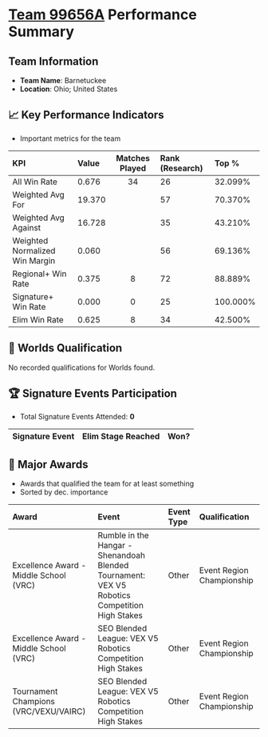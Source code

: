 # [Team 99656A](https://https://www.robotevents.com/teams/V5RC/99656A) Performance Summary

##  Team Information
- **Team Name**: Barnetuckee
- **Location**: Ohio; United States

## 📈 Key Performance Indicators
- Important metrics for the team

| KPI | Value | Matches Played | Rank (Research) | Top % |
|:---|:-----|:--------------:|:----|:-----|
| All Win Rate | 0.676 | 34 | 26 | 32.099% |
| Weighted Avg For | 19.370 |  | 57 | 70.370% |
| Weighted Avg Against | 16.728 |  | 35 | 43.210% |
| Weighted Normalized Win Margin | 0.060 |  | 56 | 69.136% |
| Regional+ Win Rate | 0.375 | 8 | 72 | 88.889% |
| Signature+ Win Rate | 0.000 | 0 | 25 | 100.000% |
| Elim Win Rate | 0.625 | 8 | 34 | 42.500% |


## 🎯 Worlds Qualification
No recorded qualifications for Worlds found.

## 🏆 Signature Events Participation
- Total Signature Events Attended: **0**

| Signature Event | Elim Stage Reached | Won? |
|:----------------|:-------------------|:----|


## 🥇 Major Awards
- Awards that qualified the team for at least something
- Sorted by dec. importance

| Award | Event | Event Type | Qualification |
|:------|:------|:-----------|:--------------|
| Excellence Award - Middle School (VRC) | Rumble in the Hangar - Shenandoah Blended Tournament: VEX V5 Robotics Competition High Stakes | Other | Event Region Championship |
| Excellence Award - Middle School (VRC) | SEO Blended League: VEX V5 Robotics Competition High Stakes | Other | Event Region Championship |
| Tournament Champions (VRC/VEXU/VAIRC) | SEO Blended League: VEX V5 Robotics Competition High Stakes | Other | Event Region Championship |

